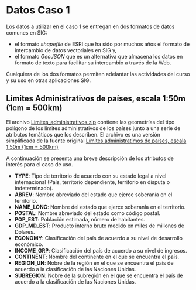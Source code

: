 # Datos Caso 1 

Los datos a utilizar en el caso 1 se entregan en dos formatos de datos comunes en SIG:
* el formato *shapefile* de ESRI que ha sido por muchos años el formato de intercambio de datos vectoriales en SIG y,
* el formato *GeoJSON* que es un alternativa que almacena los datos en formato de texto para facilitar su intercambio a través de la Web. 

Cualquiera de los dos formatos permiten adelantar las actividades del curso y su uso en otras aplicaciones SIG.

## Límites Administrativos de países, escala 1:50m (1cm = 500km)

El archivo [Limites_administrativos.zip](Limites_administrativos.zip) contiene las geometrías del tipo polígono de los límites administrativos de los países junto a una serie de atributos temáticos que los describen. El archivo es una versión simplificada de la fuente original [Límites administratimos de países, escala 1:50m (1cm = 500km)](https://www.naturalearthdata.com/http//www.naturalearthdata.com/download/50m/cultural/ne_50m_admin_0_countries.zip) 

A continuación se presenta una breve descripción de los atributos de interés para el caso de uso.

* **TYPE**: Tipo de territorio de acuerdo con su estado legal a nivel internacional (País, territorio dependiente, territorio en disputa o indeterminado).
* **ABREV**: Nombre abreviado del estado que ejerce soberanía en el territorio.
* **NAME_LONG**: Nombre del estado que ejerce soberanía en el territorio.
* **POSTAL**: Nombre abreviado del estado como código postal.
* **POP_EST**: Población estimada, número de habitantes.
* **GDP_MD_EST**: Producto interno bruto medido en miles de millones de Dólares.
* **ECONOMY**: Clasificación del país de acuerdo a su nivel de desarrollo económico.
* **INCOME_GRP**: Clasificación del país de acuerdo a su nivel de ingresos.
* **CONTINENT**: Nombre del continente en el que se encuentra el país.
* **REGION_UN**: Nobre de la región en el que se encuentra el país de acuerdo a la clasificación de las Naciones Unidas.
* **SUBREGION**: Nobre de la subregión en el que se encuentra el país de acuerdo a la clasificación de las Naciones Unidas.
